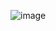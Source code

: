 ![image](https://github.com/mailmesriza98/HTMLCSSJSexercises/assets/22434603/1648a25b-239c-4d53-98e7-e033674adaf3)
